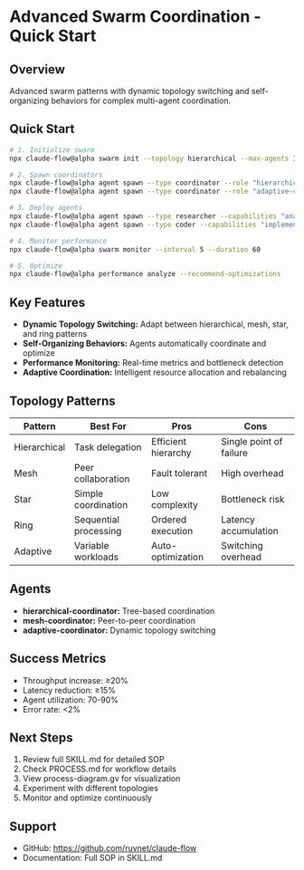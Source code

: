 # Advanced Swarm Coordination - Quick Start

## Overview

Advanced swarm patterns with dynamic topology switching and self-organizing behaviors for complex multi-agent coordination.

## Quick Start

```bash
# 1. Initialize swarm
npx claude-flow@alpha swarm init --topology hierarchical --max-agents 10

# 2. Spawn coordinators
npx claude-flow@alpha agent spawn --type coordinator --role "hierarchical-coordinator"
npx claude-flow@alpha agent spawn --type coordinator --role "adaptive-coordinator"

# 3. Deploy agents
npx claude-flow@alpha agent spawn --type researcher --capabilities "analysis,patterns"
npx claude-flow@alpha agent spawn --type coder --capabilities "implementation,testing"

# 4. Monitor performance
npx claude-flow@alpha swarm monitor --interval 5 --duration 60

# 5. Optimize
npx claude-flow@alpha performance analyze --recommend-optimizations
```

## Key Features

- **Dynamic Topology Switching:** Adapt between hierarchical, mesh, star, and ring patterns
- **Self-Organizing Behaviors:** Agents automatically coordinate and optimize
- **Performance Monitoring:** Real-time metrics and bottleneck detection
- **Adaptive Coordination:** Intelligent resource allocation and rebalancing

## Topology Patterns

| Pattern | Best For | Pros | Cons |
|---------|----------|------|------|
| Hierarchical | Task delegation | Efficient hierarchy | Single point of failure |
| Mesh | Peer collaboration | Fault tolerant | High overhead |
| Star | Simple coordination | Low complexity | Bottleneck risk |
| Ring | Sequential processing | Ordered execution | Latency accumulation |
| Adaptive | Variable workloads | Auto-optimization | Switching overhead |

## Agents

- **hierarchical-coordinator:** Tree-based coordination
- **mesh-coordinator:** Peer-to-peer coordination
- **adaptive-coordinator:** Dynamic topology switching

## Success Metrics

- Throughput increase: ≥20%
- Latency reduction: ≥15%
- Agent utilization: 70-90%
- Error rate: <2%

## Next Steps

1. Review full SKILL.md for detailed SOP
2. Check PROCESS.md for workflow details
3. View process-diagram.gv for visualization
4. Experiment with different topologies
5. Monitor and optimize continuously

## Support

- GitHub: https://github.com/ruvnet/claude-flow
- Documentation: Full SOP in SKILL.md
